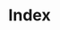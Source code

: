 ---
templateKey: index-page
title: Index
notificationsTitle: Obavijesti
activitiesTitle: Aktivnosti
galleryTitle: Galerija
---